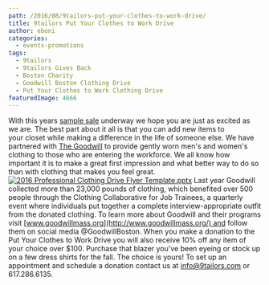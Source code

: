 ```yaml
---
path: /2016/08/9tailors-put-your-clothes-to-work-drive/
title: 9tailors Put Your Clothes to Work Drive
author: eboni
categories: 
  - events-promotions
tags: 
  - 9tailors
  - 9tailors Gives Back
  - Boston Charity
  - Goodwill Boston Clothing Drive
  - Put Your Clothes to Work Clothing Drive
featuredImage: 4666
---
```

With this years [sample sale](http://blog.9tailors.com/2016/08/its-time-to-shop-our-biggest-sale-of-the-season/) underway we hope you are just as excited as we are. The best part about it all is that you can add new items to your closet while making a difference in the life of someone else. We have partnered with [The Goodwill](http://www.goodwillmass.org/) to provide gently worn men's and women's clothing to those who are entering the workforce. We all know how important it is to make a great first impression and what better way to do so than with clothing that makes you feel great.   [![2016 Professional Clothing Drive Flyer Template.pptx](http://blog.9tailors.com/uploads/2016/08/2016-Professional-Clothing-Drive-Flyer-Template.pptx.jpg)](http://blog.9tailors.com/uploads/2016/08/2016-Professional-Clothing-Drive-Flyer-Template.pptx.jpg) Last year Goodwill collected more than 23,000 pounds of clothing, which benefited over 500 people through the Clothing Collaborative for Job Trainees, a quarterly event where individuals put together a complete interview-appropriate outfit from the donated clothing. To learn more about Goodwill and their programs visit [www.goodwillmass.org](http://www.goodwillmass.org/) and follow them on social media @GoodwillBoston. When you make a donation to the Put Your Clothes to Work Drive you will also receive 10% off any item of your choice over $100. Purchase that blazer you've been eyeing or stock up on a few dress shirts for the fall. The choice is yours! To set up an appointment and schedule a donation contact us at info@9tailors.com or 617.286.6135.